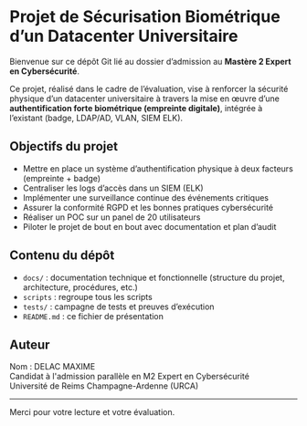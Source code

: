 # Projet de Sécurisation Biométrique d’un Datacenter Universitaire

Bienvenue sur ce dépôt Git lié au dossier d’admission au **Mastère 2 Expert en Cybersécurité**.

Ce projet, réalisé dans le cadre de l’évaluation, vise à renforcer la sécurité physique d’un datacenter universitaire à travers la mise en œuvre d’une **authentification forte biométrique (empreinte digitale)**, intégrée à l’existant (badge, LDAP/AD, VLAN, SIEM ELK).

## Objectifs du projet

- Mettre en place un système d’authentification physique à deux facteurs (empreinte + badge)
- Centraliser les logs d’accès dans un SIEM (ELK)
- Implémenter une surveillance continue des événements critiques
- Assurer la conformité RGPD et les bonnes pratiques cybersécurité
- Réaliser un POC sur un panel de 20 utilisateurs
- Piloter le projet de bout en bout avec documentation et plan d’audit

## Contenu du dépôt

- `docs/` : documentation technique et fonctionnelle (structure du projet, architecture, procédures, etc.)
- `scripts` : regroupe tous les scripts  
- `tests/` : campagne de tests et preuves d’exécution
- `README.md` : ce fichier de présentation

## Auteur

Nom : DELAC MAXIME  
Candidat à l'admission parallèle en M2 Expert en Cybersécurité  
Université de Reims Champagne-Ardenne (URCA)

---

Merci pour votre lecture et votre évaluation.

